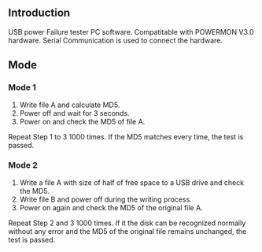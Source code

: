 ## Introduction
USB power Failure tester PC software.
Compatitable with POWERMON V3.0 hardware.
Serial Communication is used to connect the hardware.


## Mode
### Mode 1
1. Write file A and calculate MD5.
2. Power off and wait for 3 seconds.
3. Power on and check the MD5 of file A.

Repeat Step 1 to 3 1000 times.
If the MD5 matches every time, the test is passed.


### Mode 2
1. Write a file A with size of half of free space to a USB drive and check the MD5.
2. Write file B and power off during the writing process.
3. Power on again and check the MD5 of the original file A.

Repeat Step 2 and 3 1000 times. 
If it the disk can be recognized normally without any error and the MD5 of the original file remains unchanged, the test is passed.
